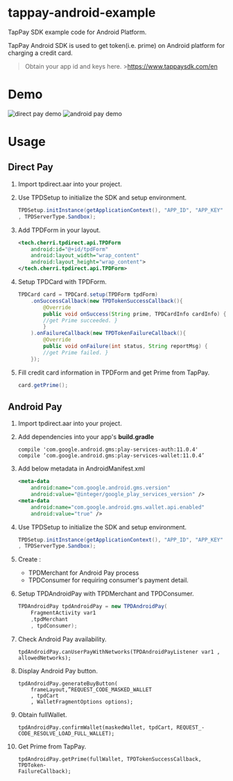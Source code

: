 # tappay-android-example

TapPay SDK example code for Android Platform.


TapPay Android SDK is used to get token(i.e. prime) on Android platform for charging a credit card.


 >Obtain your app id and keys here.
     >https://www.tappaysdk.com/en

# Demo

![direct pay demo](https://media.giphy.com/media/xUOxf4aa0035sXkfeg/giphy.gif)   ![android pay demo](https://media.giphy.com/media/3ohs7MZjd7lSUOPB3G/giphy.gif)


# Usage

## Direct Pay
1. Import tpdirect.aar into your project.
2. Use TPDSetup to initialize the SDK and setup environment.
    ```Java
    TPDSetup.initInstance(getApplicationContext(), "APP_ID", "APP_KEY"
    , TPDServerType.Sandbox);
    ```
3. Add TPDForm in your layout.
    ```xml
    <tech.cherri.tpdirect.api.TPDForm  
        android:id="@+id/tpdForm"  
        android:layout_width="wrap_content"  
        android:layout_height="wrap_content">  
    </tech.cherri.tpdirect.api.TPDForm>
    ```

4. Setup TPDCard with TPDForm. 
    ```Java
    TPDCard card = TPDCard.setup(TPDForm tpdForm)
        .onSuccessCallback(new TPDTokenSuccessCallback(){
            @Override
            public void onSuccess(String prime, TPDCardInfo cardInfo) {
            //get Prime succeeded. }
            }
        ).onFailureCallback(new TPDTokenFailureCallback(){
            @Override
            public void onFailure(int status, String reportMsg) {
            //get Prime failed. }
        });
    ```

5. Fill credit card information in TPDForm and get Prime from TapPay.
    ```Java
    card.getPrime();
    ```

    
## Android Pay

1. Import tpdirect.aar into your project.
2. Add dependencies into your app's **build.gradle**
    ```
   compile 'com.google.android.gms:play-services-auth:11.0.4' 
   compile ‘com.google.android.gms:play-services-wallet:11.0.4’
    ```
3. Add below metadata in AndroidManifest.xml
    ```xml
    <meta-data
        android:name="com.google.android.gms.version"
        android:value="@integer/google_play_services_version" /> 
    <meta-data
        android:name="com.google.android.gms.wallet.api.enabled"
        android:value="true" />
    ```

4. Use TPDSetup to initialize the SDK and setup environment.
    ```Java
    TPDSetup.initInstance(getApplicationContext(), "APP_ID", "APP_KEY"
    , TPDServerType.Sandbox);
    ```
5. Create : 
    - TPDMerchant for Android Pay process 
    - TPDConsumer for requiring consumer's payment detail.

6. Setup TPDAndroidPay with TPDMerchant and TPDConsumer.
    ```Java
    TPDAndroidPay tpdAndroidPay = new TPDAndroidPay(
        FragmentActivity var1
        ,tpdMerchant
        , tpdConsumer);
    ```

7. Check Android Pay availability.
    ```
    tpdAndroidPay.canUserPayWithNetworks(TPDAndroidPayListener var1 ,
    allowedNetworks);
    ```

8. Display Android Pay button. 
    ```
    tpdAndroidPay.generateBuyButton(
        frameLayout,”REQUEST_CODE_MASKED_WALLET
        , tpdCart
        , WalletFragmentOptions options);
    ```
9.  Obtain fullWallet.
    ```
    tpdAndroidPay.confirmWallet(maskedWallet, tpdCart, REQUEST_-
    CODE_RESOLVE_LOAD_FULL_WALLET);
    
    ```
    
10. Get Prime from TapPay.
    ```
    tpdAndroidPay.getPrime(fullWallet, TPDTokenSuccessCallback, TPDToken-
    FailureCallback);
    ```